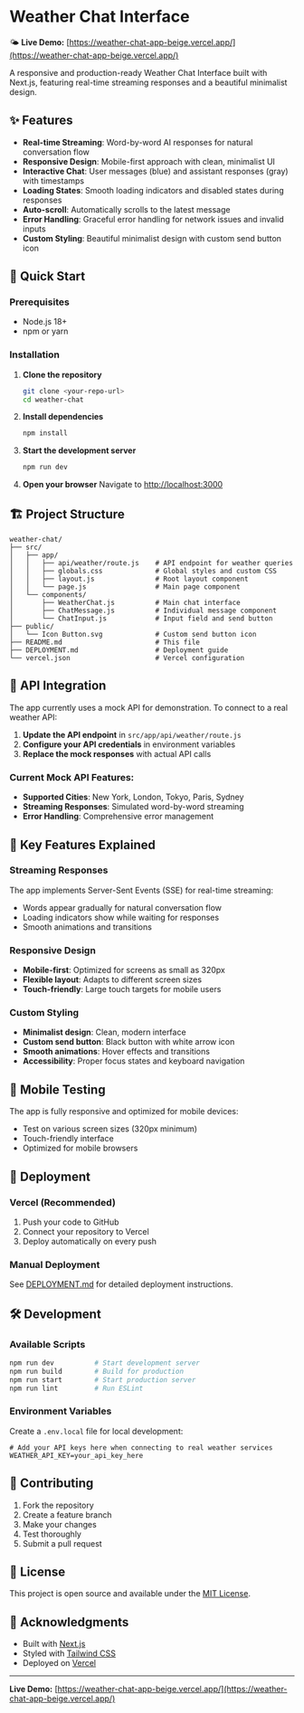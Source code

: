 # Weather Chat Interface

🌤️ **Live Demo:** [https://weather-chat-app-beige.vercel.app/](https://weather-chat-app-beige.vercel.app/)

A responsive and production-ready Weather Chat Interface built with Next.js, featuring real-time streaming responses and a beautiful minimalist design.

## ✨ Features

- **Real-time Streaming**: Word-by-word AI responses for natural conversation flow
- **Responsive Design**: Mobile-first approach with clean, minimalist UI
- **Interactive Chat**: User messages (blue) and assistant responses (gray) with timestamps
- **Loading States**: Smooth loading indicators and disabled states during responses
- **Auto-scroll**: Automatically scrolls to the latest message
- **Error Handling**: Graceful error handling for network issues and invalid inputs
- **Custom Styling**: Beautiful minimalist design with custom send button icon

## 🚀 Quick Start

### Prerequisites

- Node.js 18+
- npm or yarn

### Installation

1. **Clone the repository**

   ```bash
   git clone <your-repo-url>
   cd weather-chat
   ```

2. **Install dependencies**

   ```bash
   npm install
   ```

3. **Start the development server**

   ```bash
   npm run dev
   ```

4. **Open your browser**
   Navigate to [http://localhost:3000](http://localhost:3000)

## 🏗️ Project Structure

```
weather-chat/
├── src/
│   ├── app/
│   │   ├── api/weather/route.js    # API endpoint for weather queries
│   │   ├── globals.css             # Global styles and custom CSS
│   │   ├── layout.js               # Root layout component
│   │   └── page.js                 # Main page component
│   └── components/
│       ├── WeatherChat.js          # Main chat interface
│       ├── ChatMessage.js          # Individual message component
│       └── ChatInput.js            # Input field and send button
├── public/
│   └── Icon Button.svg             # Custom send button icon
├── README.md                       # This file
├── DEPLOYMENT.md                   # Deployment guide
└── vercel.json                     # Vercel configuration
```

## 🔧 API Integration

The app currently uses a mock API for demonstration. To connect to a real weather API:

1. **Update the API endpoint** in `src/app/api/weather/route.js`
2. **Configure your API credentials** in environment variables
3. **Replace the mock responses** with actual API calls

### Current Mock API Features:

- **Supported Cities**: New York, London, Tokyo, Paris, Sydney
- **Streaming Responses**: Simulated word-by-word streaming
- **Error Handling**: Comprehensive error management

## 🎨 Key Features Explained

### Streaming Responses

The app implements Server-Sent Events (SSE) for real-time streaming:

- Words appear gradually for natural conversation flow
- Loading indicators show while waiting for responses
- Smooth animations and transitions

### Responsive Design

- **Mobile-first**: Optimized for screens as small as 320px
- **Flexible layout**: Adapts to different screen sizes
- **Touch-friendly**: Large touch targets for mobile users

### Custom Styling

- **Minimalist design**: Clean, modern interface
- **Custom send button**: Black button with white arrow icon
- **Smooth animations**: Hover effects and transitions
- **Accessibility**: Proper focus states and keyboard navigation

## 📱 Mobile Testing

The app is fully responsive and optimized for mobile devices:

- Test on various screen sizes (320px minimum)
- Touch-friendly interface
- Optimized for mobile browsers

## 🚀 Deployment

### Vercel (Recommended)

1. Push your code to GitHub
2. Connect your repository to Vercel
3. Deploy automatically on every push

### Manual Deployment

See [DEPLOYMENT.md](./DEPLOYMENT.md) for detailed deployment instructions.

## 🛠️ Development

### Available Scripts

```bash
npm run dev          # Start development server
npm run build        # Build for production
npm run start        # Start production server
npm run lint         # Run ESLint
```

### Environment Variables

Create a `.env.local` file for local development:

```env
# Add your API keys here when connecting to real weather services
WEATHER_API_KEY=your_api_key_here
```

## 🤝 Contributing

1. Fork the repository
2. Create a feature branch
3. Make your changes
4. Test thoroughly
5. Submit a pull request

## 📄 License

This project is open source and available under the [MIT License](LICENSE).

## 🙏 Acknowledgments

- Built with [Next.js](https://nextjs.org/)
- Styled with [Tailwind CSS](https://tailwindcss.com/)
- Deployed on [Vercel](https://vercel.com/)

---

**Live Demo:** [https://weather-chat-app-beige.vercel.app/](https://weather-chat-app-beige.vercel.app/)
